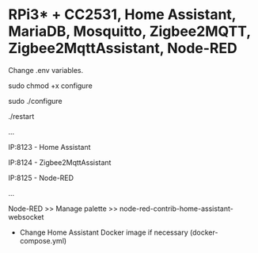 # RPi3* + CC2531, Home Assistant, MariaDB, Mosquitto, Zigbee2MQTT, Zigbee2MqttAssistant, Node-RED

Change .env variables.

sudo chmod +x configure

sudo ./configure

./restart

...

IP:8123 - Home Assistant

IP:8124 - Zigbee2MqttAssistant

IP:8125 - Node-RED

...

Node-RED >> Manage palette >> node-red-contrib-home-assistant-websocket

* Change Home Assistant Docker image if necessary (docker-compose.yml)
